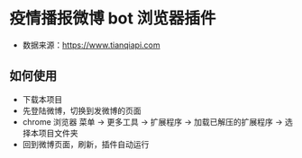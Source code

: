 # 疫情播报微博 bot 浏览器插件
+ 数据来源：https://www.tianqiapi.com

## 如何使用
+ 下载本项目
+ 先登陆微博，切换到发微博的页面
+ chrome 浏览器 菜单 -> 更多工具 -> 扩展程序 -> 加载已解压的扩展程序 -> 选择本项目文件夹
+ 回到微博页面，刷新，插件自动运行